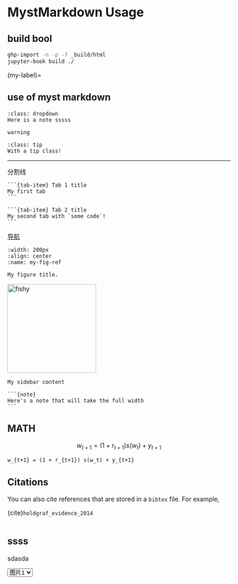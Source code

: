 # MystMarkdown Usage

## build bool

```bash
ghp-import -n -p -f _build/html
jupyter-book build ./
```

(my-label)=
## use of myst markdown

```{note}
:class: dropdown
Here is a note sssss
```

```{warning}
warning
```

`````{admonition} This admonition was styled...
:class: tip
With a tip class!
`````

---
分割线

````{tab-set}
```{tab-item} Tab 1 title
My first tab
```

```{tab-item} Tab 2 title
My second tab with `some code`!
```
````

[导航](my-label)

```{figure} ../images/logo.png
:width: 200px
:align: center
:name: my-fig-ref

My figure title.
```

<img src="../images/logo.png" alt="fishy" width="200px">

```{sidebar} My sidebar title
My sidebar content
```

````{div} full-width
```{note}
Here's a note that will take the full width
```
````

## MATH

$$
w_{t+1} = (1 + r_{t+1}) s(w_t) + y_{t+1}
$$

```{math}
w_{t+1} = (1 + r_{t+1}) s(w_t) + y_{t+1}
```

## Citations

You can also cite references that are stored in a `bibtex` file. For example,

{cite}`holdgraf_evidence_2014`

```{bibliography}
```

## ssss

sdasda


<select onchange="changeImage(event)">
  <option value="image1">图片1</option>
  <option value="image2">图片2</option>
  <option value="image3">图片3</option>
</select>

<img id="imageToShow" src="">

<script>
function changeImage(event) {
  var selectedValue = event.target.value;
  var imageToChange = document.getElementById("imageToShow");
  
  if (selectedValue === "image1") {
    imageToChange.src = "../images/model-result/A-100-1.png";
  } else if (selectedValue === "image2") {
    imageToChange.src = "../images/model-result/B-100-1.png";
  } else if (selectedValue === "image3") {
    imageToChange.src = "../images/model-result/C-100-1.png";
  }
}
</script>